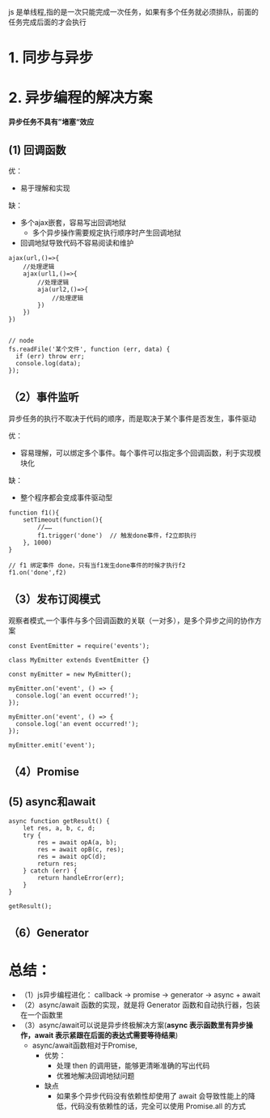 js 是单线程,指的是一次只能完成一次任务，如果有多个任务就必须排队，前面的任务完成后面的才会执行


# 1. 同步与异步

# 2. 异步编程的解决方案
**异步任务不具有”堵塞“效应**

## (1) 回调函数

优：
- 易于理解和实现

缺：
- 多个ajax嵌套，容易写出回调地狱
  - 多个异步操作需要规定执行顺序时产生回调地狱
- 回调地狱导致代码不容易阅读和维护

```
ajax(url,()=>{
    //处理逻辑
    ajax(url1,()=>{
        //处理逻辑
        aja(url2,()=>{
            //处理逻辑
        })
    })
})


// node
fs.readFile('某个文件', function (err, data) {
  if (err) throw err;
  console.log(data);
});

```

## （2）事件监听

异步任务的执行不取决于代码的顺序，而是取决于某个事件是否发生，事件驱动

优：
- 容易理解，可以绑定多个事件。每个事件可以指定多个回调函数，利于实现模块化

缺：
- 整个程序都会变成事件驱动型


```
function f1(){
    setTimeout(function(){
        //……
        f1.trigger('done')	// 触发done事件，f2立即执行
    }, 1000)    
}

// f1 绑定事件 done，只有当f1发生done事件的时候才执行f2
f1.on('done',f2)
```

## （3）发布订阅模式

观察者模式,一个事件与多个回调函数的关联（一对多），是多个异步之间的协作方案

```
const EventEmitter = require('events');
 
class MyEmitter extends EventEmitter {}
 
const myEmitter = new MyEmitter();

myEmitter.on('event', () => {
  console.log('an event occurred!');
});

myEmitter.on('event', () => {
  console.log('an event occurred!');
});

myEmitter.emit('event');

```


## （4）Promise



## (5) async和await

```
async function getResult() {
	let res, a, b, c, d;
	try {
		res = await opA(a, b);
		res = await opB(c, res);
		res = await opC(d);
		return res;
	} catch (err) {
		return handleError(err);
	}
}

getResult();

```




## （6）Generator





#
#
# 总结：
- （1）js异步编程进化： callback -> promise -> generator -> async + await
- （2）async/await 函数的实现，就是将 Generator 函数和自动执行器，包装在一个函数里
- （3）async/await可以说是异步终极解决方案(**async 表示函数里有异步操作，await 表示紧跟在后面的表达式需要等待结果**)
   - async/await函数相对于Promise, 
     - 优势：
       - 处理 then 的调用链，能够更清晰准确的写出代码
       - 优雅地解决回调地狱问题
     - 缺点
       - 如果多个异步代码没有依赖性却使用了 await 会导致性能上的降低，代码没有依赖性的话，完全可以使用 Promise.all 的方式